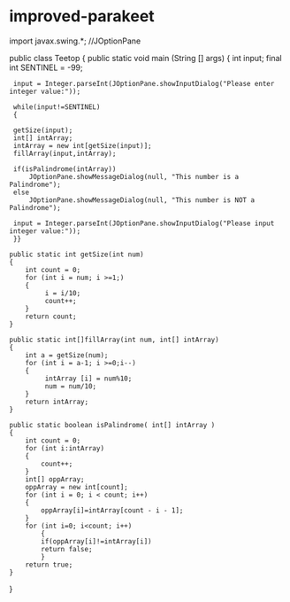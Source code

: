 # improved-parakeet
import javax.swing.*; //JOptionPane

public class Teetop
{
    public static void main (String [] args)
    {
     int input;
     final int SENTINEL = -99;

     input = Integer.parseInt(JOptionPane.showInputDialog("Please enter integer value:"));

     while(input!=SENTINEL)
     {

     getSize(input);
     int[] intArray;
     intArray = new int[getSize(input)];
     fillArray(input,intArray);

     if(isPalindrome(intArray))
         JOptionPane.showMessageDialog(null, "This number is a Palindrome");
     else
         JOptionPane.showMessageDialog(null, "This number is NOT a Palindrome");
     
     input = Integer.parseInt(JOptionPane.showInputDialog("Please input integer value:"));
     }}

    public static int getSize(int num)
    {
        int count = 0;
        for (int i = num; i >=1;)
        {
             i = i/10;
             count++;
        }
        return count;
    }

    public static int[]fillArray(int num, int[] intArray)
    {
        int a = getSize(num);
        for (int i = a-1; i >=0;i--)
        {
             intArray [i] = num%10;
             num = num/10;
        }    
        return intArray;
    }

    public static boolean isPalindrome( int[] intArray )
    {
        int count = 0;
        for (int i:intArray)
        {
            count++;
        }
        int[] oppArray;
        oppArray = new int[count];
        for (int i = 0; i < count; i++)
        {
            oppArray[i]=intArray[count - i - 1];
        }
        for (int i=0; i<count; i++)
            {
            if(oppArray[i]!=intArray[i])
            return false;
            }
        return true;
    }
}
